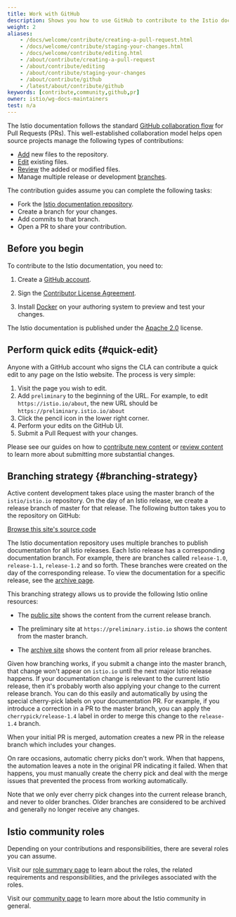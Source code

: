 ```yaml
---
title: Work with GitHub
description: Shows you how to use GitHub to contribute to the Istio documentation.
weight: 2
aliases:
    - /docs/welcome/contribute/creating-a-pull-request.html
    - /docs/welcome/contribute/staging-your-changes.html
    - /docs/welcome/contribute/editing.html
    - /about/contribute/creating-a-pull-request
    - /about/contribute/editing
    - /about/contribute/staging-your-changes
    - /about/contribute/github
    - /latest/about/contribute/github
keywords: [contribute,community,github,pr]
owner: istio/wg-docs-maintainers
test: n/a
---
```


The Istio documentation follows the standard [GitHub collaboration flow](https://guides.github.com/introduction/flow/)
for Pull Requests (PRs). This well-established collaboration model helps open
source projects manage the following types of contributions:

- [Add](/pt-br/docs/releases/contribute/add-content) new files to the repository.
- [Edit](#quick-edit) existing files.
- [Review](/pt-br/docs/releases/contribute/review) the added or modified files.
- Manage multiple release or development [branches](#branching-strategy).

The contribution guides assume you can complete the following tasks:

- Fork the [Istio documentation repository](https://github.com/istio/istio.io).
- Create a branch for your changes.
- Add commits to that branch.
- Open a PR to share your contribution.

## Before you begin

To contribute to the Istio documentation, you need to:

1. Create a [GitHub account](https://github.com).

1. Sign the [Contributor License Agreement](https://github.com/istio/community/blob/master/CONTRIBUTING.md#contributor-license-agreements).

1. Install [Docker](https://www.docker.com/get-started) on your authoring system
   to preview and test your changes.

The Istio documentation is published under the
[Apache 2.0](https://github.com/istio/community/blob/master/LICENSE) license.

## Perform quick edits {#quick-edit}

Anyone with a GitHub account who signs the CLA can contribute a quick
edit to any page on the Istio website. The process is very simple:

1. Visit the page you wish to edit.
1. Add `preliminary` to the beginning of the URL. For example, to edit
   `https://istio.io/about`, the new URL should be
   `https://preliminary.istio.io/about`
1. Click the pencil icon in the lower right corner.
1. Perform your edits on the GitHub UI.
1. Submit a Pull Request with your changes.

Please see our guides on how to [contribute new content](/pt-br/docs/releases/contribute/add-content)
or [review content](/pt-br/docs/releases/contribute/review) to learn more about submitting more
substantial changes.

## Branching strategy {#branching-strategy}

Active content development takes place using the master branch of the
`istio/istio.io` repository. On the day of an Istio release, we create a release
branch of master for that release. The following button takes you to the
repository on GitHub:

<a class="btn"
href="https://github.com/istio/istio.io/">Browse this site's source
code</a>

The Istio documentation repository uses multiple branches to publish
documentation for all Istio releases. Each Istio release has a corresponding
documentation branch. For example, there are branches called `release-1.0`,
`release-1.1`, `release-1.2` and so forth. These branches were created on the
day of the corresponding release. To view the documentation for a specific
release, see the [archive page](https://archive.istio.io/).

This branching strategy allows us to provide the following Istio online resources:

- The [public site](/pt-br/docs/) shows the content from the current
  release branch.

- The preliminary site at `https://preliminary.istio.io` shows the content from
  the master branch.

- The [archive site](https://archive.istio.io) shows the content from all prior
  release branches.

Given how branching works, if you submit a change into the master branch,
that change won't appear on `istio.io` until the next major Istio release
happens. If your documentation change is relevant to the current Istio release,
then it's probably worth also applying your change to the current release branch.
You can do this easily and automatically by using the special cherry-pick labels
on your documentation PR. For example, if you introduce a correction in a PR to
the master branch, you can apply the `cherrypick/release-1.4` label in order to
merge this change to the `release-1.4` branch.

When your initial PR is merged, automation creates a new PR in the release
branch which includes your changes.

On rare occasions, automatic cherry picks don't work. When that happens, the
automation leaves a note in the original PR indicating it failed. When
that happens, you must manually create the cherry pick and deal
with the merge issues that prevented the process from working automatically.

Note that we only ever cherry pick changes into the current release branch,
and never to older branches. Older branches are considered to be archived and
generally no longer receive any changes.

## Istio community roles

Depending on your contributions and responsibilities, there are several roles
you can assume.

Visit our [role summary page](https://github.com/istio/community/blob/master/ROLES.md#role-summary)
to learn about the roles, the related requirements and responsibilities, and
the privileges associated with the roles.

Visit our [community page](https://github.com/istio/community) to learn more
about the Istio community in general.
